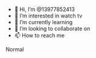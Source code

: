 - 👋 Hi, I’m @13977852413
- 👀 I’m interested in watch tv
- 🌱 I’m currently learning 
- 💞️ I’m looking to collaborate on 
- 📫 How to reach me 

<!---
13977852413/13977852413 is a ✨ special ✨ repository because its `README.md` (this file) appears on your GitHub profile.
You can click the Preview link to take a look at your changes.
--->

Normal
